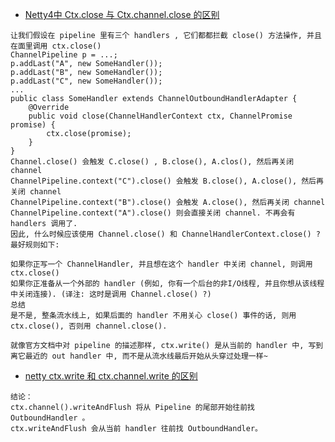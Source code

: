 - [Netty4中 Ctx.close 与 Ctx.channel.close 的区别](https://emacsist.github.io/2018/04/27/%E7%BF%BB%E8%AF%91netty4%E4%B8%AD-ctx.close-%E4%B8%8E-ctx.channel.close-%E7%9A%84%E5%8C%BA%E5%88%AB/)
```
让我们假设在 pipeline 里有三个 handlers , 它们都都拦截 close() 方法操作, 并且在面里调用 ctx.close()
ChannelPipeline p = ...;
p.addLast("A", new SomeHandler());
p.addLast("B", new SomeHandler());
p.addLast("C", new SomeHandler());
...
public class SomeHandler extends ChannelOutboundHandlerAdapter {
    @Override
    public void close(ChannelHandlerContext ctx, ChannelPromise promise) {
        ctx.close(promise);
    }
}
Channel.close() 会触发 C.close() , B.close(), A.clos(), 然后再关闭 channel
ChannelPipeline.context("C").close() 会触发 B.close(), A.close(), 然后再关闭 channel
ChannelPipeline.context("B").close() 会触发 A.close(), 然后再关闭 channel
ChannelPipeline.context("A").close() 则会直接关闭 channel. 不再会有 handlers 调用了.
因此, 什么时候应该使用 Channel.close() 和 ChannelHandlerContext.close() ? 最好规则如下:

如果你正写一个 ChannelHandler, 并且想在这个 handler 中关闭 channel, 则调用 ctx.close()
如果你正准备从一个外部的 handler (例如, 你有一个后台的非I/O线程, 并且你想从该线程中关闭连接). (译注: 这时是调用 Channel.close() ?)
总结
是不是, 整条流水线上, 如果后面的 handler 不用关心 close() 事件的话, 则用 ctx.close(), 否则用 channel.close().

就像官方文档中对 pipeline 的描述那样, ctx.write() 是从当前的 handler 中, 写到离它最近的 out handler 中, 而不是从流水线最后开始从头穿过处理一样~
```
- [netty ctx.write 和 ctx.channel.write 的区别](https://www.jianshu.com/p/46a53ba011a5)
```
结论：
ctx.channel().writeAndFlush 将从 Pipeline 的尾部开始往前找 OutboundHandler 。 
ctx.writeAndFlush 会从当前 handler 往前找 OutboundHandler。
```